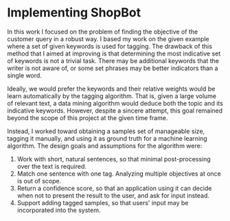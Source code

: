 # Implementing ShopBot

In this work I focused on the problem of finding the objective of the 
customer query in a robust way. I based my work on the given example where a
set of given keywords is used for tagging. The drawback of this method that I
aimed at improving is that determining the most indicative set of keywords is
not a trivial task. There may be additional keywords that the writer is not
aware of, or some set phrases may be better indicators than a single word.

Ideally, we would prefer the keywords and their relative weights would be learn
automatically by the tagging algorithm. That is, given a large volume of 
relevant text, a data mining algorithm would deduce both the topic and its
indicative keywords. However, despite a sincere attempt, this goal remained
beyond the scope of this project at the given time frame.

Instead, I worked toward obtaining a samples set of manageable size, tagging it
manually, and using it as ground truth for a machine learning algorithm. 
The design goals and assumptions for the algorithm were:
1. Work with short, natural sentences, so that minimal post-processing
 over the text is required.
1. Match one sentence with one tag. Analyzing multiple objectives
 at once is out of scope.
1. Return a confidence score, so that an application using it can decide when
 not to present the result to the user, and ask for input instead.
1. Support adding tagged samples, so that users' input may be incorporated into
 the system.

